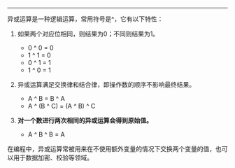 ***
异或运算是一种逻辑运算，常用符号是^，它有以下特性：

1. 如果两个对应位相同，则结果为0；不同则结果为1。
   - 0 ^ 0 = 0
   - 1 ^ 1 = 0
   - 0 ^ 1 = 1
   - 1 ^ 0 = 1

2. 异或运算满足交换律和结合律，即操作数的顺序不影响最终结果。
   - A ^ B = B ^ A
   - A ^ (B ^ C) = (A ^ B) ^ C

3. **对一个数进行两次相同的异或运算会得到原始值。**
   - A ^ B ^ B = A

在编程中，异或运算常被用来在不使用额外变量的情况下交换两个变量的值，也可以用于数据加密、校验等领域。